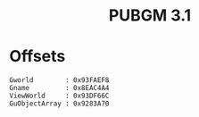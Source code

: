 <h1 align="center">PUBGM 3.1</h1>

# Offsets

```
Gworld        : 0x93FAEF8
Gname         : 0x8EAC4A4
ViewWorld     : 0x93DF66C
GuObjectArray : 0x9283A70

```
